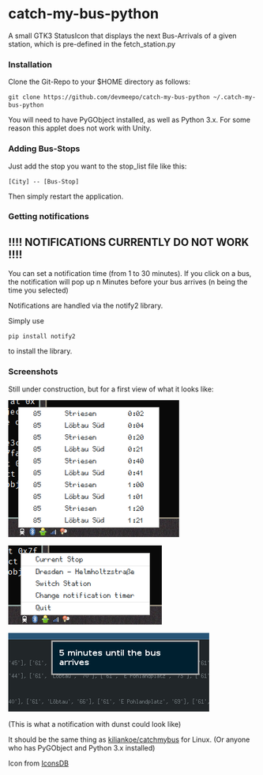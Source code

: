 # catch-my-bus-python

A small GTK3 StatusIcon that displays the next Bus-Arrivals of a given station, which is pre-defined
in the fetch_station.py


### Installation

Clone the Git-Repo to your $HOME directory as follows:

```
git clone https://github.com/devmeepo/catch-my-bus-python ~/.catch-my-bus-python
```

You will need to have PyGObject installed, as well as Python 3.x.
For some reason this applet does not work with Unity. 

### Adding Bus-Stops

Just add the stop you want to the stop_list file like this:

```
[City] -- [Bus-Stop]
```

Then simply restart the application.

### Getting notifications

## !!!! NOTIFICATIONS CURRENTLY DO NOT WORK !!!!

You can set a notification time (from 1 to 30 minutes). If you click on a bus,
the notification will pop up n Minutes before your bus arrives (n being the time
you selected)

Notifications are handled via the notify2 library.

Simply use
```
pip install notify2
```
to install the library.

### Screenshots

Still under construction, but for a first view of what it looks like:

![screenshot_menu_item](./git_assets/screenshot_left_click_menu.png)

![screenshot](./git_assets/screenshot.png)

![screenshot2](./git_assets/screenshot_notification.png)

(This is what a notification with dunst could look like)

It should be the same thing as [kiliankoe/catchmybus](https://github.com/kiliankoe/catchmybus) for Linux.
(Or anyone who has PyGObject and Python 3.x installed)


Icon from [IconsDB](http://www.iconsdb.com/white-icons/train-icon.html)
